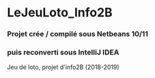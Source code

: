 # LeJeuLoto_Info2B
### Projet crée / compilé sous Netbeans 10/11
### puis reconverti sous IntelliJ IDEA

Jeu de loto, projet d'info2B (2018-2019)
